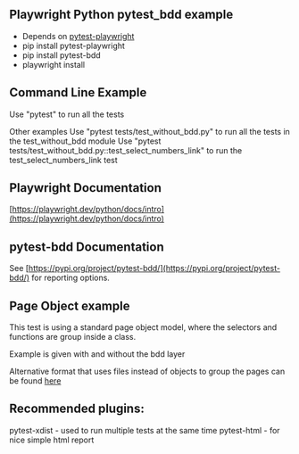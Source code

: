 ## Playwright Python pytest_bdd example
- Depends on [pytest-playwright](https://github.com/microsoft/playwright-pytest) 
- pip install pytest-playwright
- pip install pytest-bdd
- playwright install

## Command Line Example
Use "pytest" to run all the tests

Other examples
Use "pytest tests/test_without_bdd.py" to run all the tests in the test_without_bdd module
Use "pytest tests/test_without_bdd.py::test_select_numbers_link" to run the test_select_numbers_link test

## Playwright Documentation

[https://playwright.dev/python/docs/intro](https://playwright.dev/python/docs/intro)

## pytest-bdd Documentation

See [https://pypi.org/project/pytest-bdd/](https://pypi.org/project/pytest-bdd/) for reporting options.
 


## Page Object example
This test is using a standard page object model, where the selectors 
and functions are group inside a class.

Example is given with and without the bdd layer

Alternative format that uses files instead of objects to group the pages can be found
[here](https://github.com/cmoir/playwright-pytest-pagefile-example)

## Recommended plugins:
pytest-xdist - used to run multiple tests at the same time
pytest-html - for nice simple html report

